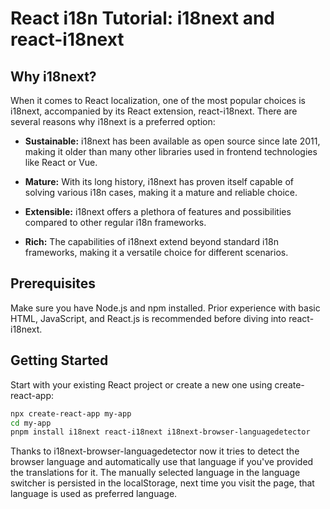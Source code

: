 # React i18n Tutorial: i18next and react-i18next

## Why i18next?

When it comes to React localization, one of the most popular choices is i18next, accompanied by its React extension, react-i18next. There are several reasons why i18next is a preferred option:

- **Sustainable:** i18next has been available as open source since late 2011, making it older than many other libraries used in frontend technologies like React or Vue.

- **Mature:** With its long history, i18next has proven itself capable of solving various i18n cases, making it a mature and reliable choice.

- **Extensible:** i18next offers a plethora of features and possibilities compared to other regular i18n frameworks.

- **Rich:** The capabilities of i18next extend beyond standard i18n frameworks, making it a versatile choice for different scenarios.

## Prerequisites

Make sure you have Node.js and npm installed. Prior experience with basic HTML, JavaScript, and React.js is recommended before diving into react-i18next.

## Getting Started

Start with your existing React project or create a new one using create-react-app:

```bash
npx create-react-app my-app
cd my-app
pnpm install i18next react-i18next i18next-browser-languagedetector
```
Thanks to i18next-browser-languagedetector now it tries to detect the browser language and automatically use that language if you've provided the translations for it. The manually selected language in the language switcher is persisted in the localStorage, next time you visit the page, that language is used as preferred language.
